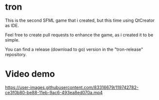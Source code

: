 # tron
This is the second SFML game that i created, but this time using QtCreator as IDE.

Feel free to create pull requests to enhance the game, as i created it to be simple.

You can find a release (download to go) version in the "tron-release" repository.

# Video demo
https://user-images.githubusercontent.com/83316679/119742782-ce3f0b80-be88-11eb-9ac6-493ea8ed070a.mp4

